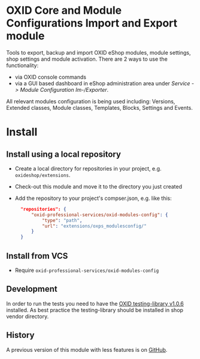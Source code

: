 # OXID Core and Module Configurations Import and Export module

Tools to export, backup and import OXID eShop modules, module settings, shop settings and module activation.
There are 2 ways to use the functionality:
* via OXID console commands
* via a GUI based dashboard in eShop administration area under _Service -> Module Configuration Im-/Exporter_. 

All relevant modules configuration is being used including: Versions, Extended classes, Module classes, Templates, Blocks, Settings and Events. 

# Install

## Install using a local repository

* Create a local directory for repositories in your project, e.g. `oxideshop/extensions`.
* Check-out this module and move it to the directory you just created
* Add the repository to your project's compser.json, e.g. like this:

  ```json
    "repositories": {
        "oxid-professional-services/oxid-modules-config": {
            "type": "path",
            "url": "extensions/oxps_modulesconfig/"
        }
    }
  ```
## Install from VCS

* Require `oxid-professional-services/oxid-modules-config`
 
## Development
In order to run the tests you need to have the [OXID testing-library v1.0.6](https://github.com/OXID-eSales/testing_library/tree/v1.0.6) installed. As best practice the testing-library
should be installed in shop vendor directory.

## History
A previous version of this module with less features is on [GitHub](https://github.com/OXIDprojects/oxid_modules_config).
